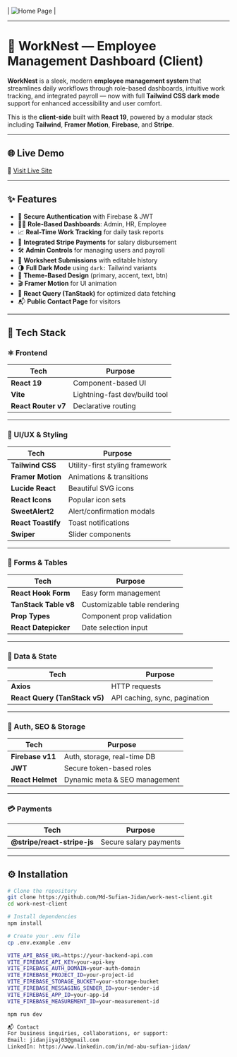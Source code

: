 | ![Home Page](https://i.ibb.co/DfmqFFx3/work-nest-client-web-app-4-1.png) |

---

# 🚀 WorkNest — Employee Management Dashboard (Client)

**WorkNest** is a sleek, modern **employee management system** that streamlines daily workflows through role-based dashboards, intuitive work tracking, and integrated payroll — now with full **Tailwind CSS dark mode** support for enhanced accessibility and user comfort.

This is the **client-side** built with **React 19**, powered by a modular stack including **Tailwind**, **Framer Motion**, **Firebase**, and **Stripe**.

---

## 🌐 Live Demo

🔗 [Visit Live Site](https://work-nest-client.web.app)

---

## ✨ Features

- 🔐 **Secure Authentication** with Firebase & JWT
- 🧑‍💼 **Role-Based Dashboards**: Admin, HR, Employee
- 📈 **Real-Time Work Tracking** for daily task reports
- 💸 **Integrated Stripe Payments** for salary disbursement
- 🛠 **Admin Controls** for managing users and payroll
- 📅 **Worksheet Submissions** with editable history
- 🌗 **Full Dark Mode** using `dark:` Tailwind variants
- 🎨 **Theme-Based Design** (primary, accent, text, btn)
- 🎬 **Framer Motion** for UI animation
- 🔄 **React Query (TanStack)** for optimized data fetching
- 📬 **Public Contact Page** for visitors

---

## 🧰 Tech Stack

### ⚛️ Frontend

| Tech                     | Purpose                        |
|--------------------------|---------------------------------|
| **React 19**             | Component-based UI              |
| **Vite**                 | Lightning-fast dev/build tool   |
| **React Router v7**      | Declarative routing             |

---

### 🎨 UI/UX & Styling

| Tech                     | Purpose                        |
|--------------------------|---------------------------------|
| **Tailwind CSS**         | Utility-first styling framework |
| **Framer Motion**        | Animations & transitions        |
| **Lucide React**         | Beautiful SVG icons             |
| **React Icons**          | Popular icon sets               |
| **SweetAlert2**          | Alert/confirmation modals       |
| **React Toastify**       | Toast notifications             |
| **Swiper**               | Slider components               |

---

### 📅 Forms & Tables

| Tech                             | Purpose                       |
|----------------------------------|--------------------------------|
| **React Hook Form**              | Easy form management           |
| **TanStack Table v8**            | Customizable table rendering   |
| **Prop Types**                   | Component prop validation      |
| **React Datepicker**             | Date selection input           |

---

### 🔌 Data & State

| Tech                         | Purpose                          |
|------------------------------|-----------------------------------|
| **Axios**                    | HTTP requests                     |
| **React Query (TanStack v5)**| API caching, sync, pagination     |

---

### 🔐 Auth, SEO & Storage

| Tech               | Purpose                          |
|--------------------|-----------------------------------|
| **Firebase v11**   | Auth, storage, real-time DB       |
| **JWT**            | Secure token-based roles          |
| **React Helmet**   | Dynamic meta & SEO management     |

---

### 💳 Payments

| Tech                         | Purpose               |
|------------------------------|------------------------|
| **@stripe/react-stripe-js** | Secure salary payments |

---

## ⚙️ Installation

```bash
# Clone the repository
git clone https://github.com/Md-Sufian-Jidan/work-nest-client.git
cd work-nest-client

# Install dependencies
npm install

# Create your .env file
cp .env.example .env

VITE_API_BASE_URL=https://your-backend-api.com
VITE_FIREBASE_API_KEY=your-api-key
VITE_FIREBASE_AUTH_DOMAIN=your-auth-domain
VITE_FIREBASE_PROJECT_ID=your-project-id
VITE_FIREBASE_STORAGE_BUCKET=your-storage-bucket
VITE_FIREBASE_MESSAGING_SENDER_ID=your-sender-id
VITE_FIREBASE_APP_ID=your-app-id
VITE_FIREBASE_MEASUREMENT_ID=your-measurement-id

npm run dev

📬 Contact
For business inquiries, collaborations, or support:
Email: jidanjiyaj03@gmail.com
LinkedIn: https://www.linkedin.com/in/md-abu-sufian-jidan/